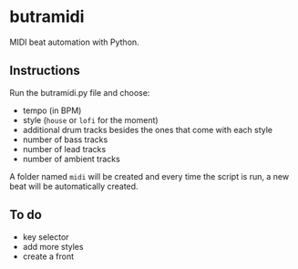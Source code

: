 # butramidi
MIDI beat automation with Python.

## Instructions
Run the butramidi.py file and choose:
* tempo (in BPM)
* style (`house` or `lofi` for the moment)
* additional drum tracks besides the ones that come with each style
* number of bass tracks
* number of lead tracks
* number of ambient tracks

A folder named `midi` will be created and every time the script is run, a new beat will be automatically created.

## To do
* key selector
* add more styles
* create a front
